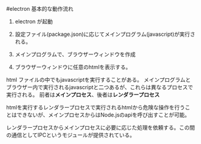 #electron 基本的な動作流れ


1. electron が起動

2. 設定ファイル(package.json)に応じてメインプログラム(javascript)が実行される。

3. メインプログラムで、ブラウザーウィンドウを作成

4. ブラウザーウィンドウに任意のhtmlを表示する。

html ファイルの中でもjavascriptを実行することがある。
メインプログラムとブラウザー内で実行されるjavascriptと二つあるが、これらは異なるプロセスで実行される。
前者は**メインプロセス**、後者は**レンダラープロセス**　　

htmlを実行するレンダラープロセスで実行されるhtmlから危険な操作を行うことはできないが、メインプロセスからはNode.jsのapiを呼び出すことが可能。  

レンダラープロセスからメインプロセスに必要に応じた処理を依頼する。この間の通信としてIPCというモジュールが提供されている。
